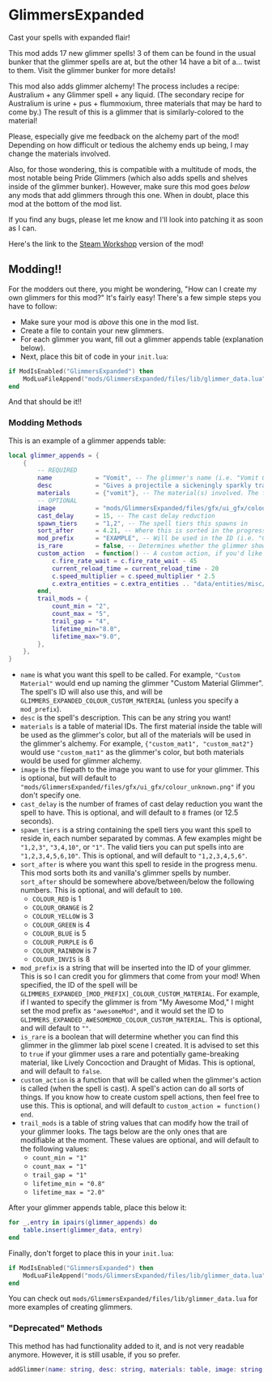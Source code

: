# GlimmersExpanded
Cast your spells with expanded flair!

This mod adds 17 new glimmer spells! 3 of them can be found in the usual bunker that the glimmer spells are at, but the other 14 have a bit of a... twist to them. Visit the glimmer bunker for more details!

This mod also adds glimmer alchemy! The process includes a recipe: Australium + any Glimmer spell + any liquid. (The secondary recipe for Australium is urine + pus + flummoxium, three materials that may be hard to come by.) The result of this is a glimmer that is similarly-colored to the material!

Please, especially give me feedback on the alchemy part of the mod! Depending on how difficult or tedious the alchemy ends up being, I may change the materials involved.

Also, for those wondering, this is compatible with a multitude of mods, the most notable being Pride Glimmers (which also adds spells and shelves inside of the glimmer bunker). However, make sure this mod goes *below* any mods that add glimmers through this one. When in doubt, place this mod at the bottom of the mod list.

If you find any bugs, please let me know and I'll look into patching it as soon as I can.

Here's the link to the [Steam Workshop](https://steamcommunity.com/sharedfiles/filedetails/?id=3316355233) version of the mod!

## Modding!!
For the modders out there, you might be wondering, "How can I create my own glimmers for this mod?" It's fairly easy! There's a few simple steps you have to follow: 
- Make sure your mod is *above* this one in the mod list.
- Create a file to contain your new glimmers.
- For each glimmer you want, fill out a glimmer appends table (explanation below).
- Next, place this bit of code in your `init.lua`:
```lua
if ModIsEnabled("GlimmersExpanded") then
	ModLuaFileAppend("mods/GlimmersExpanded/files/lib/glimmer_data.lua", "mods/your_mod/path/to/your/file.lua")
end
```

And that should be it!!

### Modding Methods
This is an example of a glimmer appends table:
```lua
local glimmer_appends = {
    {
        -- REQUIRED
        name            = "Vomit", -- The glimmer's name (i.e. "Vomit Glimmer"). Will also be used in the ID (i.e. "GLIIMMERS_EXPANDED_COLOUR_VOMIT")
        desc            = "Gives a projectile a sickeningly sparkly trail", -- The glimmer's description
        materials       = {"vomit"}, -- The material(s) involved. The first one will color the glimmer, and the rest are used in glimmer alchemy.
        -- OPTIONAL
        image           = "mods/GlimmersExpanded/files/gfx/ui_gfx/colour_vomit.png", -- The filepath to the spell icon
        cast_delay      = 15, -- The cast delay reduction
        spawn_tiers     = "1,2", -- The spell tiers this spawns in
        sort_after      = 4.21, -- Where this is sorted in the progress menu
        mod_prefix      = "EXAMPLE", -- Will be used in the ID (i.e. "GLIMMERS_EXPANDED_EXAMPLE_COLOUR_VOMIT")
        is_rare         = false, -- Determines whether the glimmer shows up in the glimmer lab
        custom_action   = function() -- A custom action, if you'd like to specify one
            c.fire_rate_wait = c.fire_rate_wait - 45
			current_reload_time = current_reload_time - 20
			c.speed_multiplier = c.speed_multiplier * 2.5
			c.extra_entities = c.extra_entities .. "data/entities/misc/clusterbomb.xml,"
        end,
        trail_mods = {
            count_min = "2",
            count_max = "5",
            trail_gap = "4",
            lifetime_min="8.0",
            lifetime_max="9.0",
        },
    },
}
```
- `name` is what you want this spell to be called. For example, `"Custom Material"` would end up naming the glimmer "Custom Material Glimmer". The spell's ID will also use this, and will be `GLIMMERS_EXPANDED_COLOUR_CUSTOM_MATERIAL` (unless you specify a `mod_prefix`).
- `desc` is the spell's description. This can be any string you want!
- `materials` is a table of material IDs. The first material inside the table will be used as the glimmer's color, but all of the materials will be used in the glimmer's alchemy. For example, `{"custom_mat1", "custom_mat2"}` would use `"custom_mat1"` as the glimmer's color, but both materials would be used for glimmer alchemy.
- `image` is the filepath to the image you want to use for your glimmer. This is optional, but will default to `"mods/GlimmersExpanded/files/gfx/ui_gfx/colour_unknown.png"` if you don't specify one.
- `cast_delay` is the number of frames of cast delay reduction you want the spell to have. This is optional, and will default to `8` frames (or 12.5 seconds).
- `spawn_tiers` is a string containing the spell tiers you want this spell to reside in, each number separated by commas. A few examples might be `"1,2,3"`, `"3,4,10"`, or `"1"`. The valid tiers you can put spells into are `"1,2,3,4,5,6,10"`. This is optional, and will default to `"1,2,3,4,5,6"`.
- `sort_after` is where you want this spell to reside in the progress menu. This mod sorts both its and vanilla's glimmer spells by number. `sort_after` should be somewhere above/between/below the following numbers. This is optional, and will default to `100`.
  - `COLOUR_RED` is 1
  - `COLOUR_ORANGE` is 2
  - `COLOUR_YELLOW` is 3
  - `COLOUR_GREEN` is 4
  - `COLOUR_BLUE` is 5
  - `COLOUR_PURPLE` is 6
  - `COLOUR_RAINBOW` is 7
  - `COLOUR_INVIS` is 8
- `mod_prefix` is a string that will be inserted into the ID of your glimmer. This is so I can credit you for glimmers that come from your mod! When specified, the ID of the spell will be `GLIMMERS_EXPANDED_[MOD_PREFIX]_COLOUR_CUSTOM_MATERIAL`. For example, if I wanted to specify the glimmer is from "My Awesome Mod," I might set the mod prefix as `"awesomeMod"`, and it would set the ID to `GLIMMERS_EXPANDED_AWESOMEMOD_COLOUR_CUSTOM_MATERIAL`. This is optional, and will default to `""`.
- `is_rare` is a boolean that will determine whether you can find this glimmer in the glimmer lab pixel scene I created. It is advised to set this to `true` if your glimmer uses a rare and potentially game-breaking material, like Lively Concoction and Draught of Midas. This is optional, and will default to `false`.
- `custom_action` is a function that will be called when the glimmer's action is called (when the spell is cast). A spell's action can do all sorts of things. If you know how to create custom spell actions, then feel free to use this. This is optional, and will default to `custom_action = function() end`.
- `trail_mods` is a table of string values that can modify how the trail of your glimmer looks. The tags below are the only ones that are modifiable at the moment. These values are optional, and will default to the following values:
  - `count_min = "1"`
  - `count_max = "1"`
  - `trail_gap = "1"`
  - `lifetime_min = "0.8"`
  - `lifetime_max = "2.0"`

After your glimmer appends table, place this below it:
```lua
for _,entry in ipairs(glimmer_appends) do
    table.insert(glimmer_data, entry)
end
```
Finally, don't forget to place this in your `init.lua`:
```lua
if ModIsEnabled("GlimmersExpanded") then
	ModLuaFileAppend("mods/GlimmersExpanded/files/lib/glimmer_data.lua", "mods/your_mod/path/to/your/file.lua")
end
```

You can check out `mods/GlimmersExpanded/files/lib/glimmer_data.lua` for more examples of creating glimmers.

### "Deprecated" Methods
This method has had functionality added to it, and is not very readable anymore. However, it is still usable, if you so prefer.
```lua
addGlimmer(name: string, desc: string, materials: table, image: string, cast_delay: number, spawn_tiers: string, sort_after: number, mod_prefix: string, is_rare: boolean, trail_mods: table)
```